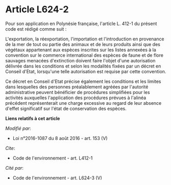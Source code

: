 # Article L624-2

Pour son application en Polynésie française, l'article L. 412-1 du présent code est rédigé comme suit : 

L'exportation, la réexportation, l'importation et l'introduction en provenance de la mer de tout ou partie des animaux et de
leurs produits ainsi que des végétaux appartenant aux espèces inscrites sur les listes annexées à la convention sur le
commerce international des espèces de faune et de flore sauvages menacées d'extinction doivent faire l'objet d'une
autorisation délivrée dans les conditions et selon les modalités fixées par un décret en Conseil d'Etat, lorsqu'une telle
autorisation est requise par cette convention.

Ce décret en Conseil d'Etat précise également les conditions et les limites dans lesquelles des personnes préalablement
agréées par l'autorité administrative peuvent bénéficier de procédures simplifiées pour les activités auxquelles
l'application des procédures prévues à l'alinéa précédent représenterait une charge excessive au regard de leur absence
d'effet significatif sur l'état de conservation des espèces.

**Liens relatifs à cet article**

_Modifié par_:

  - Loi n°2016-1087 du 8 août 2016 - art. 153 (V)

_Cite_:

  - Code de l'environnement - art. L412-1

_Cité par_:

  - Code de l'environnement - art. L624-3 (V)
